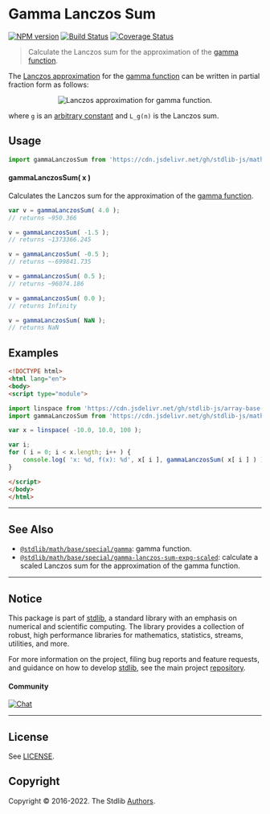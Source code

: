 <!--

@license Apache-2.0

Copyright (c) 2018 The Stdlib Authors.

Licensed under the Apache License, Version 2.0 (the "License");
you may not use this file except in compliance with the License.
You may obtain a copy of the License at

   http://www.apache.org/licenses/LICENSE-2.0

Unless required by applicable law or agreed to in writing, software
distributed under the License is distributed on an "AS IS" BASIS,
WITHOUT WARRANTIES OR CONDITIONS OF ANY KIND, either express or implied.
See the License for the specific language governing permissions and
limitations under the License.

-->

# Gamma Lanczos Sum

[![NPM version][npm-image]][npm-url] [![Build Status][test-image]][test-url] [![Coverage Status][coverage-image]][coverage-url] <!-- [![dependencies][dependencies-image]][dependencies-url] -->

> Calculate the Lanczos sum for the approximation of the [gamma function][gamma-function].

<section class="intro">

The [Lanczos approximation][lanczos-approximation] for the [gamma function][gamma-function] can be written in partial fraction form as follows:

<!-- <equation class="equation" label="eq:lanczos_approximation" align="center" raw="\Gamma ( n ) = \frac{(n+g-0.5)^{n-0.5}}{e^{n+g-0.5}} L_g(n)" alt="Lanczos approximation for gamma function."> -->

<div class="equation" align="center" data-raw-text="\Gamma ( n ) = \frac{(n+g-0.5)^{n-0.5}}{e^{n+g-0.5}} L_g(n)" data-equation="eq:lanczos_approximation">
    <img src="https://cdn.jsdelivr.net/gh/stdlib-js/stdlib@bb29798906e119fcb2af99e94b60407a270c9b32/lib/node_modules/@stdlib/math/base/special/gamma-lanczos-sum/docs/img/equation_lanczos_approximation.svg" alt="Lanczos approximation for gamma function.">
    <br>
</div>

<!-- </equation> -->

where `g` is an [arbitrary constant][@stdlib/constants/float64/gamma-lanczos-g] and `L_g(n)` is the Lanczos sum.

</section>

<!-- /.intro -->



<section class="usage">

## Usage

```javascript
import gammaLanczosSum from 'https://cdn.jsdelivr.net/gh/stdlib-js/math-base-special-gamma-lanczos-sum@esm/index.mjs';
```

#### gammaLanczosSum( x )

Calculates the Lanczos sum for the approximation of the [gamma function][gamma-function].

```javascript
var v = gammaLanczosSum( 4.0 );
// returns ~950.366

v = gammaLanczosSum( -1.5 );
// returns ~1373366.245

v = gammaLanczosSum( -0.5 );
// returns ~-699841.735

v = gammaLanczosSum( 0.5 );
// returns ~96074.186

v = gammaLanczosSum( 0.0 );
// returns Infinity

v = gammaLanczosSum( NaN );
// returns NaN
```

</section>

<!-- /.usage -->

<section class="examples">

## Examples

<!-- eslint no-undef: "error" -->

```html
<!DOCTYPE html>
<html lang="en">
<body>
<script type="module">

import linspace from 'https://cdn.jsdelivr.net/gh/stdlib-js/array-base-linspace@esm/index.mjs';
import gammaLanczosSum from 'https://cdn.jsdelivr.net/gh/stdlib-js/math-base-special-gamma-lanczos-sum@esm/index.mjs';

var x = linspace( -10.0, 10.0, 100 );

var i;
for ( i = 0; i < x.length; i++ ) {
    console.log( 'x: %d, f(x): %d', x[ i ], gammaLanczosSum( x[ i ] ) );
}

</script>
</body>
</html>
```

</section>

<!-- /.examples -->

<!-- Section for related `stdlib` packages. Do not manually edit this section, as it is automatically populated. -->

<section class="related">

* * *

## See Also

-   <span class="package-name">[`@stdlib/math/base/special/gamma`][@stdlib/math/base/special/gamma]</span><span class="delimiter">: </span><span class="description">gamma function.</span>
-   <span class="package-name">[`@stdlib/math/base/special/gamma-lanczos-sum-expg-scaled`][@stdlib/math/base/special/gamma-lanczos-sum-expg-scaled]</span><span class="delimiter">: </span><span class="description">calculate a scaled Lanczos sum for the approximation of the gamma function.</span>

</section>

<!-- /.related -->

<!-- Section for all links. Make sure to keep an empty line after the `section` element and another before the `/section` close. -->


<section class="main-repo" >

* * *

## Notice

This package is part of [stdlib][stdlib], a standard library with an emphasis on numerical and scientific computing. The library provides a collection of robust, high performance libraries for mathematics, statistics, streams, utilities, and more.

For more information on the project, filing bug reports and feature requests, and guidance on how to develop [stdlib][stdlib], see the main project [repository][stdlib].

#### Community

[![Chat][chat-image]][chat-url]

---

## License

See [LICENSE][stdlib-license].


## Copyright

Copyright &copy; 2016-2022. The Stdlib [Authors][stdlib-authors].

</section>

<!-- /.stdlib -->

<!-- Section for all links. Make sure to keep an empty line after the `section` element and another before the `/section` close. -->

<section class="links">

[npm-image]: http://img.shields.io/npm/v/@stdlib/math-base-special-gamma-lanczos-sum.svg
[npm-url]: https://npmjs.org/package/@stdlib/math-base-special-gamma-lanczos-sum

[test-image]: https://github.com/stdlib-js/math-base-special-gamma-lanczos-sum/actions/workflows/test.yml/badge.svg?branch=main
[test-url]: https://github.com/stdlib-js/math-base-special-gamma-lanczos-sum/actions/workflows/test.yml?query=branch:main

[coverage-image]: https://img.shields.io/codecov/c/github/stdlib-js/math-base-special-gamma-lanczos-sum/main.svg
[coverage-url]: https://codecov.io/github/stdlib-js/math-base-special-gamma-lanczos-sum?branch=main

<!--

[dependencies-image]: https://img.shields.io/david/stdlib-js/math-base-special-gamma-lanczos-sum.svg
[dependencies-url]: https://david-dm.org/stdlib-js/math-base-special-gamma-lanczos-sum/main

-->

[chat-image]: https://img.shields.io/gitter/room/stdlib-js/stdlib.svg
[chat-url]: https://gitter.im/stdlib-js/stdlib/

[stdlib]: https://github.com/stdlib-js/stdlib

[stdlib-authors]: https://github.com/stdlib-js/stdlib/graphs/contributors

[umd]: https://github.com/umdjs/umd
[es-module]: https://developer.mozilla.org/en-US/docs/Web/JavaScript/Guide/Modules

[deno-url]: https://github.com/stdlib-js/math-base-special-gamma-lanczos-sum/tree/deno
[umd-url]: https://github.com/stdlib-js/math-base-special-gamma-lanczos-sum/tree/umd
[esm-url]: https://github.com/stdlib-js/math-base-special-gamma-lanczos-sum/tree/esm

[stdlib-license]: https://raw.githubusercontent.com/stdlib-js/math-base-special-gamma-lanczos-sum/main/LICENSE

[@stdlib/constants/float64/gamma-lanczos-g]: https://github.com/stdlib-js/constants-float64-gamma-lanczos-g/tree/esm

[gamma-function]: https://en.wikipedia.org/wiki/Gamma_function

[lanczos-approximation]: https://en.wikipedia.org/wiki/Lanczos_approximation

<!-- <related-links> -->

[@stdlib/math/base/special/gamma]: https://github.com/stdlib-js/math-base-special-gamma/tree/esm

[@stdlib/math/base/special/gamma-lanczos-sum-expg-scaled]: https://github.com/stdlib-js/math-base-special-gamma-lanczos-sum-expg-scaled/tree/esm

<!-- </related-links> -->

</section>

<!-- /.links -->
